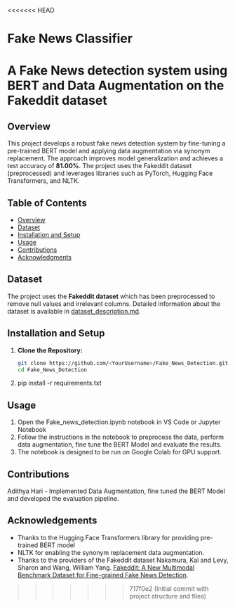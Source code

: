 <<<<<<< HEAD
# Fake News Classifier
A Fake News detection system using BERT and Data Augmentation on the Fakeddit dataset
=======

## Overview
This project develops a robust fake news detection system by fine-tuning a pre-trained BERT model and applying data augmentation via synonym replacement. The approach improves model generalization and achieves a test accuracy of **81.00%**. The project uses the Fakeddit dataset (preprocessed) and leverages libraries such as PyTorch, Hugging Face Transformers, and NLTK.

## Table of Contents
- [Overview](#overview)
- [Dataset](#dataset)
- [Installation and Setup](#installation-and-setup)
- [Usage](#usage)
- [Contributions](#contributions)
- [Acknowledgments](#acknowledgments)

## Dataset
The project uses the **Fakeddit dataset** which has been preprocessed to remove null values and irrelevant columns. Detailed information about the dataset is available in [dataset_description.md](dataset_description.md).

## Installation and Setup

1. **Clone the Repository:**
   ```bash
   git clone https://github.com/<YourUsername>/Fake_News_Detection.git
   cd Fake_News_Detection

2. pip install -r requirements.txt

## Usage

1. Open the Fake_news_detection.ipynb notebook in VS Code or Jupyter Notebook
2. Follow the instructions in the notebook to preprocess the data, perform data augmentation, fine tune the BERT Model and evaluate the results.
3. The notebook is designed to be run on Google Colab for GPU support.


## Contributions

Adithya Hari - Implemented Data Augmentation, fine tuned the BERT Model and developed the evaluation pipeline.


## Acknowledgements

 - Thanks to the Hugging Face Transformers library for providing pre-trained BERT model
 - NLTK for enabling the synonym replacement data augmentation.
 - Thanks to the providers of the Fakeddit dataset Nakamura, Kai and Levy, Sharon and Wang, William Yang. [Fakeddit: A New Multimodal Benchmark Dataset for Fine-grained Fake News Detection](https://arxiv.org/abs/1911.03854).


>>>>>>> 717f0e2 (Initial commit with project structure and files)
